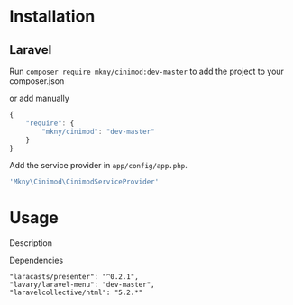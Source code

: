 Installation
============

## Laravel

Run `composer require mkny/cinimod:dev-master` to add the project to your composer.json

or add manually

```javascript
{
    "require": {
        "mkny/cinimod": "dev-master"
    }
}
```
Add the service provider in `app/config/app.php`.
```php
'Mkny\Cinimod\CinimodServiceProvider'
```

Usage
============

Description


Dependencies

    "laracasts/presenter": "^0.2.1",
    "lavary/laravel-menu": "dev-master",
    "laravelcollective/html": "5.2.*"